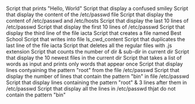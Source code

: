 Script that prints "Hello, World"
Script that display a confused smiley
Script that display the content of the /etc/passwd file
Script that display the content of /etc/passwd and /etc/hosts
Script that display the last 10 lines of /etc/passwd
Script that display the first 10 lines of /etc/passwd
Script that display the third line of the file iacta
Script that creates a file named Best School
Script that writes into file ls_cwd_content
Script that duplicates the last line of the file iacta
Script that deletes all the regular files with .js extension
Script that counts the number of dir & sub-dir in current dir
Script that display the 10 newest files in the current dir
Script that takes a list of words as input and prints only words that appear once
Script that display lines contyaining the pattern "root" from the file /etc/passwd
Script that display the number of lines that contain the pattern "bin" in file /etc/passwd
Script that display lines containing the pattern "root" & 3 lines after them in /etc/passwd
Script that display all the lines in /etc/passwd thjat do not contain the pattern "bin"
